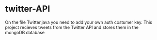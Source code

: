 # twitter-API
On the file Twitter.java you need to add your own auth costumer key.
This project recieves tweets from the Twitter API and stores them in the mongoDB database
